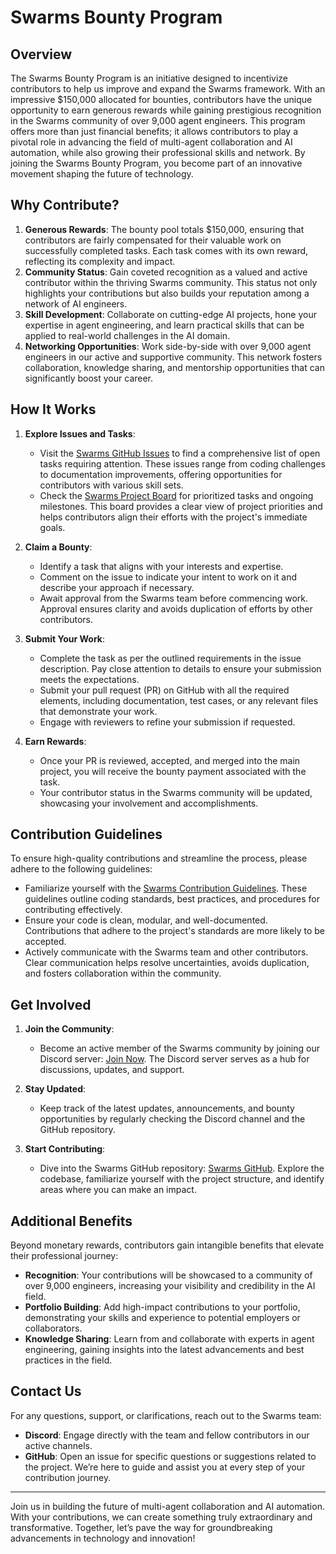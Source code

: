 # Swarms Bounty Program

## Overview
The Swarms Bounty Program is an initiative designed to incentivize contributors to help us improve and expand the Swarms framework. With an impressive $150,000 allocated for bounties, contributors have the unique opportunity to earn generous rewards while gaining prestigious recognition in the Swarms community of over 9,000 agent engineers. This program offers more than just financial benefits; it allows contributors to play a pivotal role in advancing the field of multi-agent collaboration and AI automation, while also growing their professional skills and network. By joining the Swarms Bounty Program, you become part of an innovative movement shaping the future of technology.

## Why Contribute?
1. **Generous Rewards**: The bounty pool totals $150,000, ensuring that contributors are fairly compensated for their valuable work on successfully completed tasks. Each task comes with its own reward, reflecting its complexity and impact.
2. **Community Status**: Gain coveted recognition as a valued and active contributor within the thriving Swarms community. This status not only highlights your contributions but also builds your reputation among a network of AI engineers.
3. **Skill Development**: Collaborate on cutting-edge AI projects, hone your expertise in agent engineering, and learn practical skills that can be applied to real-world challenges in the AI domain.
4. **Networking Opportunities**: Work side-by-side with over 9,000 agent engineers in our active and supportive community. This network fosters collaboration, knowledge sharing, and mentorship opportunities that can significantly boost your career.

## How It Works
1. **Explore Issues and Tasks**:
   - Visit the [Swarms GitHub Issues](https://github.com/kyegomez/swarms/issues) to find a comprehensive list of open tasks requiring attention. These issues range from coding challenges to documentation improvements, offering opportunities for contributors with various skill sets.
   - Check the [Swarms Project Board](https://github.com/users/kyegomez/projects/1) for prioritized tasks and ongoing milestones. This board provides a clear view of project priorities and helps contributors align their efforts with the project's immediate goals.

2. **Claim a Bounty**:
   - Identify a task that aligns with your interests and expertise.
   - Comment on the issue to indicate your intent to work on it and describe your approach if necessary.
   - Await approval from the Swarms team before commencing work. Approval ensures clarity and avoids duplication of efforts by other contributors.

3. **Submit Your Work**:
   - Complete the task as per the outlined requirements in the issue description. Pay close attention to details to ensure your submission meets the expectations.
   - Submit your pull request (PR) on GitHub with all the required elements, including documentation, test cases, or any relevant files that demonstrate your work.
   - Engage with reviewers to refine your submission if requested.

4. **Earn Rewards**:
   - Once your PR is reviewed, accepted, and merged into the main project, you will receive the bounty payment associated with the task.
   - Your contributor status in the Swarms community will be updated, showcasing your involvement and accomplishments.

## Contribution Guidelines
To ensure high-quality contributions and streamline the process, please adhere to the following guidelines:
- Familiarize yourself with the [Swarms Contribution Guidelines](https://github.com/kyegomez/swarms/blob/main/CONTRIBUTING.md). These guidelines outline coding standards, best practices, and procedures for contributing effectively.
- Ensure your code is clean, modular, and well-documented. Contributions that adhere to the project's standards are more likely to be accepted.
- Actively communicate with the Swarms team and other contributors. Clear communication helps resolve uncertainties, avoids duplication, and fosters collaboration within the community.

## Get Involved
1. **Join the Community**:
   - Become an active member of the Swarms community by joining our Discord server: [Join Now](https://discord.gg/jM3Z6M9uMq). The Discord server serves as a hub for discussions, updates, and support.

2. **Stay Updated**:
   - Keep track of the latest updates, announcements, and bounty opportunities by regularly checking the Discord channel and the GitHub repository.

3. **Start Contributing**:
   - Dive into the Swarms GitHub repository: [Swarms GitHub](https://github.com/kyegomez/swarms). Explore the codebase, familiarize yourself with the project structure, and identify areas where you can make an impact.

## Additional Benefits
Beyond monetary rewards, contributors gain intangible benefits that elevate their professional journey:
- **Recognition**: Your contributions will be showcased to a community of over 9,000 engineers, increasing your visibility and credibility in the AI field.
- **Portfolio Building**: Add high-impact contributions to your portfolio, demonstrating your skills and experience to potential employers or collaborators.
- **Knowledge Sharing**: Learn from and collaborate with experts in agent engineering, gaining insights into the latest advancements and best practices in the field.

## Contact Us
For any questions, support, or clarifications, reach out to the Swarms team:
- **Discord**: Engage directly with the team and fellow contributors in our active channels.
- **GitHub**: Open an issue for specific questions or suggestions related to the project. We’re here to guide and assist you at every step of your contribution journey.

---

Join us in building the future of multi-agent collaboration and AI automation. With your contributions, we can create something truly extraordinary and transformative. Together, let’s pave the way for groundbreaking advancements in technology and innovation!

